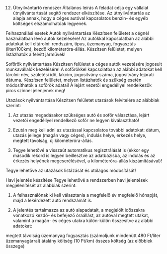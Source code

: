 12. Útnyilvántartó rendszer
Általános leírás
A feladat célja egy vállalat útnyilvántartását segítő rendszer elkészítése. Az útnyilvántartás az alapja annak, hogy a céges autóval kapcsolatos benzin- és egyéb költségek elszámolhatóak legyenek.

Felhasználási esetek
Autók nyilvántartása
Készítsen felületet a cégnél használatban lévő autók kezelésére! Az autókkal kapcsolatban az alábbi adatokat kell eltárolni: rendszám, típus, üzemanyag, fogyasztás (liter/100km), kezdő kilométeróra-állás. Készítsen felületet, melyen listázhatók a felvitt járművek!

Sofőrök nyilvántartása
Készítsen felületet a céges autók vezetésére jogosult munkavállalók kezelésére! A sofőrökkel kapcsolatban az alábbi adatokat kell tárolni: név, születési idő, lakcím, jogosítvány száma, jogosítvány lejárati dátuma. Készítsen felületet, melyen listázhatók és szükség esetén módosíthatók a sofőrök adatai! A lejárt vezetői engedéllyel rendelkezők piros színnel jelenjenek meg!

Utazások nyilvántartása
Készítsen felületet utazások felvitelére az alábbiak szerint:

1. Az utazás megadásakor szükséges autó és sofőr választása, lejárt vezetői engedéllyel rendelkező sofőr ne legyen kiválasztható!

2. Ezután meg kell adni az utazással kapcsolatos további adatokat: dátum, utazás jellege (magán vagy céges), indulás helye, érkezés helye, megtett távolság, új kilométeróra-állás.

3. Tegye lehetővé a visszaút automatikus regisztrálását is (ekkor egy második rekord is legyen beillesztve az adatbázisba, az indulás és az érkezés helyének megcserélésével, a kilométeróra-állás kiszámításával)!

Tegye lehetővé az utazások listázását és utólagos módosítását!

Havi jelentés készítése
Tegye lehetővé a rendszerben havi jelentések megjelenítését az alábbiak szerint:

1. A felhasználónak ki kell választania a megfelelő év megfelelő hónapját, majd a lekérdezett autó rendszámát is.

2. A jelentés tartalmazza az autó alapadatait, a megjelölt időszakra vonatkozó kezdő- és befejező óraállást, az autóval megtett utakat, valamint a magán- és céges utakra külön-külön összesítve az alábbi adatokat:

megtett távolság
üzemanyag fogyasztás (számoljunk mindenütt 480 Ft/liter üzemanyagárral)
átalány költség (10 Ft/km)
összes költség (az előbbiek összege)
